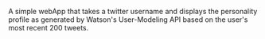 
A simple webApp that takes a twitter username and displays the personality profile as generated by Watson's User-Modeling API based on the user's most recent 200 tweets.